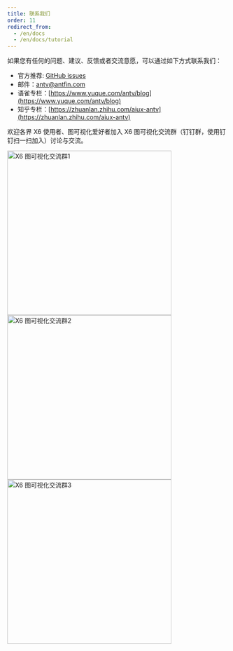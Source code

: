 ```yaml
---
title: 联系我们
order: 11
redirect_from:
  - /en/docs
  - /en/docs/tutorial
---
```


如果您有任何的问题、建议、反馈或者交流意愿，可以通过如下方式联系我们：

- 官方推荐: [GitHub issues](https://github.com/antvis/X6/issues/new/choose)
- 邮件：[antv@antfin.com](mailto:antv@antfin.com)
- 语雀专栏：[https://www.yuque.com/antv/blog](https://www.yuque.com/antv/blog)
- 知乎专栏：[https://zhuanlan.zhihu.com/aiux-antv](https://zhuanlan.zhihu.com/aiux-antv)

欢迎各界 X6 使用者、图可视化爱好者加入 X6 图可视化交流群（钉钉群，使用钉钉扫一扫加入）讨论与交流。

<img src="https://gw.alipayobjects.com/mdn/rms_43231b/afts/img/A*Up-4S4v8H-0AAAAAAAAAAAAAARQnAQ" alt="X6 图可视化交流群1" width="375" />
<img src="https://gw.alipayobjects.com/mdn/rms_43231b/afts/img/A*5FhnSb3ewfQAAAAAAAAAAAAAARQnAQ" alt="X6 图可视化交流群2" width="375" />
<img src="https://gw.alipayobjects.com/mdn/rms_43231b/afts/img/A*KHB4QJAsW4QAAAAAAAAAAAAAARQnAQ" alt="X6 图可视化交流群3" width="375" />

